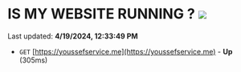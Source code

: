 # IS MY WEBSITE RUNNING ? [![](https://img.shields.io/static/v1?label=Sponsor&message=%E2%9D%A4&logo=GitHub&color=%23fe8e86)](https://github.com/sponsors/<username>)

Last updated: **4/19/2024, 12:33:49 PM**

- `GET` [https://youssefservice.me](https://youssefservice.me) - **Up** (305ms)
